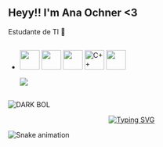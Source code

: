 ##          Heyy!! I'm Ana Ochner <3

 Estudante de TI 💋	
- ##
  
  
  <img src="https://lh5.googleusercontent.com/-uREiNwXRv0g/UGVmpw4wkOI/AAAAAAAAFhA/opLIzoWqv7U/s288/HTML5_SF.png" width="40px" height="40px">
  <img src="https://cdn.jsdelivr.net/gh/devicons/devicon/icons/linux/linux-original.svg" width="40" height="40"/>
  <img src="https://www.techbaz.org/Course/img/c-logo.png" width="40px" height="40px">
  <img src="https://raw.githubusercontent.com/isocpp/logos/master/cpp_logo.png" alt="C++ Logo" width="40" height="40" />
  <img src="https://cdn4.iconfinder.com/data/icons/iconsimple-logotypes/512/github-512.png" height="40px" width="40px">


  <a href="https://www.instagram.com/anyochner/" target="_blank"><img src="https://img.shields.io/badge/-Instagram-%23E4405F?style=for-the-badge&logo=instagram&logoColor=white" target="_blank"></a>

##

![DARK BOL](https://i.gifer.com/82em.gif)

<div align="center">
<a href="https://git.io/typing-svg"><img src="https://readme-typing-svg.demolab.com?font=Handjet&weight=700&size=50&pause=1000&color=8E3CB8&center=true&vCenter=true&width=435&lines=Heyy!!+%3AD;I'm+Ana+Ochner!!;Welcome!!+%3A)" alt="Typing SVG" /></a>
</div>

  ![Snake animation](https://github.com/danielbped/danielbped/blob/output/github-contribution-grid-snake.svg)
